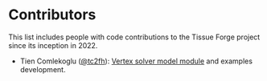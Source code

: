 Contributors
=============

This list includes people with code contributions to the Tissue Forge project since its inception in 2022.

* Tien Comlekoglu ([@tc2fh](https://github.com/tc2fh)): 
[Vertex solver model module](https://github.com/tissue-forge/tissue-forge/tree/main/source/models/vertex/solver) and 
examples development.
